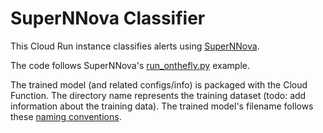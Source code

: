# SuperNNova Classifier

This Cloud Run instance classifies alerts using
[SuperNNova](https://supernnova.readthedocs.io/en/latest/index.html).

The code follows SuperNNova's
[run_onthefly.py](https://github.com/supernnova/SuperNNova/blob/master/run_onthefly.py)
example.

The trained model (and related configs/info) is packaged with the Cloud Function.
The directory name represents the training dataset
(todo: add information about the training data).
The trained model's filename follows these
[naming conventions](https://supernnova.readthedocs.io/en/latest/installation/five_minute_guide.html#naming-conventions).

